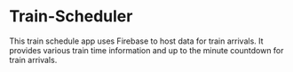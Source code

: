 # Train-Scheduler

This train schedule app uses Firebase to host data for train arrivals.  It provides various train time information
and up to the minute countdown for train arrivals.

